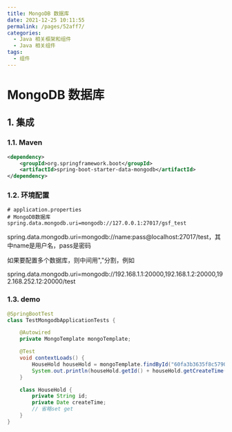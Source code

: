 ```yaml
---
title: MongoDB 数据库
date: 2021-12-25 10:11:55
permalink: /pages/52aff7/
categories:
  - Java 相关框架和组件
  - Java 相关组件
tags:
  - 组件
---
```


# MongoDB 数据库

## 1. 集成

### 1.1. Maven

```xml
<dependency>
    <groupId>org.springframework.boot</groupId>
    <artifactId>spring-boot-starter-data-mongodb</artifactId>
</dependency>
```

### 1.2. 环境配置

```properties
# application.properties
# MongoDB数据库
spring.data.mongodb.uri=mongodb://127.0.0.1:27017/gsf_test
```

spring.data.mongodb.uri=mongodb://name:pass@localhost:27017/test，其中name是用户名，pass是密码

如果要配置多个数据库，则中间用","分割，例如

spring.data.mongodb.uri=mongodb://192.168.1.1:20000,192.168.1.2:20000,192.168.252.12:20000/test

### 1.3. demo

```java
@SpringBootTest
class TestMongodbApplicationTests {

    @Autowired
    private MongoTemplate mongoTemplate;

    @Test
    void contextLoads() {
        HouseHold houseHold = mongoTemplate.findById("60fa3b3635f8c5790b880297", HouseHold.class, "HouseHold");
        System.out.println(houseHold.getId() + houseHold.getCreateTime());
    }

    class HouseHold {
        private String id;
        private Date createTime;
        // 省略set get
    }
}

```